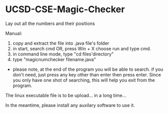 # UCSD-CSE-Magic-Checker
Lay out all the numbers and their positions


Manual:
1. copy and extract the file into .java file's folder
2. in start, search cmd
   OR, press Win + X choose run and type cmd.
3. in command line mode, type "cd files'directory"
4. type "magicnumchecker filename.java"

* please note, at the end of the program you will be able to search.
  if you don't need, just press any key other than enter then press enter.
  Since you only have one shot of searching, this will help you exit from the program.
  
  
The linux executable file is to be upload... in a long time...

In the meantime, please install any auxilary software to use it.
